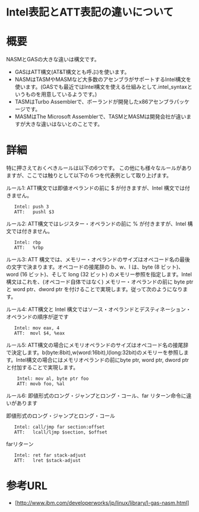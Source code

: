 Intel表記とATT表記の違いについて
====

# 概要
NASMとGASの大きな違いは構文です。
- GASはATT構文(AT&T構文とも呼ぶ)を使います。
- NASMはTASMやMASMなど大多数のアセンブラがサポートするIntel構文を使います。(GASでも最近ではIntel構文を使える仕組みとして.intel_syntaxというものを用意しているようです。)
 - TASMはTurbo Assemblerで、ボーランドが開発したx86アセンブラパッケージです。
 - MASMはThe Microsoft Assemblerで、TASMとMASMは開発会社が違いますが大きな違いはないとのことです。


# 詳細
特に押さえておくべきルールは以下の6つです。
この他にも様々なルールがありますが、ここでは触りとして以下の６つを代表例として取り上げます。

ルール1: ATT構文では即値オペランドの前に $ が付きますが、Intel 構文では付きません。
```
   Intel: push 3
   ATT:   pushl $3
```

ルール2: ATT構文ではレジスター・オペランドの前に % が付きますが、Intel 構文では付きません。
```
   Intel: rbp
   ATT:   %rbp
```

ルール3: ATT 構文では、メモリー・オペランドのサイズはオペコード名の最後の文字で決まります。オペコードの接尾辞の b、w、l は、byte (8 ビット)、word (16 ビット)、そして long (32 ビット) のメモリー参照を指定します。Intel 構文はこれを、(オペコード自体ではなく) メモリー・オペランドの前に byte ptr と word ptr、dword ptr を付けることで実現します。従って次のようになります。

ルール4: ATT構文と Intel 構文ではソース・オペランドとデスティネーション・オペランドの順序が逆です
```
   Intel: mov eax, 4
   ATT:  movl $4, %eax
```


ルール5: ATT構文の場合にメモリオペランドのサイズはオペコード名の接尾辞で決定します。b(byte:8bit),w(word:16bit),l(long:32bit)のメモリーを参照します。Intel構文の場合にはメモリオペランドの前にbyte ptr, word ptr, dword ptrと付加することで実現します。
```
    Intel: mov al, byte ptr foo
    ATT: movb foo, %al
```


ルール6: 即値形式のロング・ジャンプとロング・コール、far リターン命令に違いがあります

即値形式のロング・ジャンプとロング・コール
```
   Intel: call/jmp far section:offset
   ATT:   lcall/ljmp $section, $offset
```

farリターン
```
   Intel: ret far stack-adjust 
   ATT:   lret $stack-adjust
```


# 参考URL
- [http://www.ibm.com/developerworks/jp/linux/library/l-gas-nasm.html]

